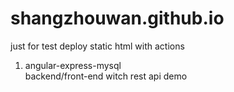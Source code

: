 # shangzhouwan.github.io
just for test deploy static html with actions
1. angular-express-mysql  
   backend/front-end witch rest api demo
